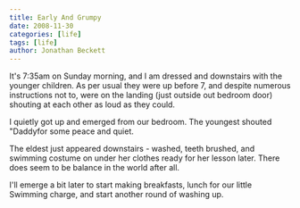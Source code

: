 ```yaml
---
title: Early And Grumpy
date: 2008-11-30
categories: [life]
tags: [life]
author: Jonathan Beckett
---
```


It's 7:35am on Sunday morning, and I am dressed and downstairs with the younger children. As per usual they were up before 7, and despite numerous instructions not to, were on the landing (just outside out bedroom door) shouting at each other as loud as they could.

I quietly got up and emerged from our bedroom. The youngest shouted "Daddyfor some peace and quiet.

The eldest just appeared downstairs - washed, teeth brushed, and swimming costume on under her clothes ready for her lesson later. There does seem to be balance in the world after all.

I'll emerge a bit later to start making breakfasts, lunch for our little Swimming charge, and start another round of washing up.